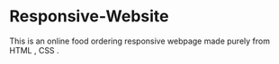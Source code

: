 # Responsive-Website
This is an online food ordering  responsive webpage made purely from HTML , CSS . 
